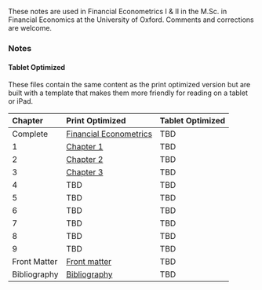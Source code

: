 <!--
.. title: MFE Financial Econometrics Notes
.. slug: notes
.. hidetitle: True
.. date: 2019-09-11 09:40:57 UTC+01:00
.. tags: mfe
.. category: teaching 
.. link: 
.. description: Notes for a graduate course in Financial Econometrics 
.. type: text
.. jumbotron_color: #ffcc00
.. jumbotron: MFE Financial Econometrics Notes
.. jumbotron_text: Notes covering the material in Financial Econometrics I & II
-->

These notes are used in Financial Econometrics I & II in the M.Sc. in Financial Economics at the 
University of Oxford.  Comments and corrections are welcome. 

### Notes

#### Tablet Optimized

These files contain the same content as the print optimized version but are built with a 
template that makes them more friendly for reading on a tablet or iPad.


| Chapter | Print Optimized | Tablet Optimized |
| :------ | :-------------- | :--------------- |
Complete | [Financial Econometrics](/files/teaching/mfe/notes/financial-econometrics-2020-2021.pdf) | TBD <!--[Financial Econometrics](/files/teaching/mfe/notes/financial-econometrics-2019-2020-tablet.pdf)--> |
1 | [Chapter 1](/files/teaching/mfe/notes/financial-econometrics-2020-2021-chapter-1.pdf)           | TBD <!--[Chapter 1](/files/teaching/mfe/notes/chapter-1-tablet.pdf)-->                              |
2 | [Chapter 2](/files/teaching/mfe/notes/financial-econometrics-2020-2021-chapter-2.pdf)           | TBD <!--[Chapter 2](/files/teaching/mfe/notes/chapter-2-tablet.pdf)-->                              |
3 | [Chapter 3](/files/teaching/mfe/notes/financial-econometrics-2020-2021-chapter-3.pdf)           | TBD <!--[Chapter 3](/files/teaching/mfe/notes/chapter-3-tablet.pdf)-->                              |
4 | TBD <!--[Chapter 4](/files/teaching/mfe/notes/chapter-4.pdf)-->                                            | TBD <!--[Chapter 4](/files/teaching/mfe/notes/chapter-4-tablet.pdf)-->                              |
5 | TBD <!--[Chapter 5](/files/teaching/mfe/notes/chapter-5.pdf)-->                                            | TBD <!--[Chapter 5](/files/teaching/mfe/notes/chapter-5-tablet.pdf)-->                              |
6 | TBD <!--[Chapter 6](/files/teaching/mfe/notes/chapter-6.pdf)-->                                            | TBD <!--[Chapter 6](/files/teaching/mfe/notes/chapter-6-tablet.pdf)-->                              |
7 | TBD <!--[Chapter 7](/files/teaching/mfe/notes/chapter-7.pdf)-->                                            | TBD <!--[Chapter 7](/files/teaching/mfe/notes/chapter-7-tablet.pdf)-->                              |
8 | TBD <!--[Chapter 8](/files/teaching/mfe/notes/chapter-8.pdf)-->                                            | TBD <!--[Chapter 8](/files/teaching/mfe/notes/chapter-8-tablet.pdf)-->                              |
9 | TBD <!--[Chapter 9](/files/teaching/mfe/notes/chapter-9.pdf)-->                                            | TBD <!--[Chapter 9](/files/teaching/mfe/notes/chapter-9-tablet.pdf)-->                              |
Front Matter | [Front matter](/files/teaching/mfe/notes/front-matter.pdf)                           | TBD <!--[Front matter](/files/teaching/mfe/notes/front-matter-tablet.pdf)-->                        |
Bibliography | [Bibliography](/files/teaching/mfe/notes/bibliography.pdf)                           | TBD <!--[Bibliography](/files/teaching/mfe/notes/bibliography-tablet.pdf)-->                        |
